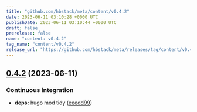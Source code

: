 ```yaml
---
title: "github.com/hbstack/meta/content/v0.4.2"
date: 2023-06-11 03:10:28 +0000 UTC
publishDate: 2023-06-11 03:10:44 +0000 UTC
draft: false
prerelease: false
name: "content: v0.4.2"
tag_name: "content/v0.4.2"
release_url: "https://github.com/hbstack/meta/releases/tag/content/v0.4.2"
---
```


## [0.4.2](https://github.com/hbstack/meta/compare/content/v0.4.1...content/v0.4.2) (2023-06-11)


### Continuous Integration

* **deps:** hugo mod tidy ([eeedd99](https://github.com/hbstack/meta/commit/eeedd9931c9a5169d5e0845036b802400b46fc51))
